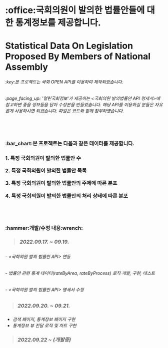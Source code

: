 <h1>:office:국회의원이 발의한 법률안들에 대한 통계정보를 제공합니다.<h1>
Statistical Data On Legislation Proposed By Members of National Assembly
<h6>:key:본 프로젝트는 국회 OPEN API를 이용하여 제작되었습니다.<h6>
<h6>:page_facing_up: '열린국회정보'가 제공하는 <국회의원 발의법률안 API 명세서>에 참고하면 좋을 정보들을 담아 수정본을 만들었습니다. 해당 API를 이용하실 분들은 자유롭게 사용하시면 되겠습니다. 파일은 코드와 함께 첨부하였습니다.<h6>
<br/>
<h3>:bar_chart:본 프로젝트는 다음과 같은 데이터를 제공합니다.<h3>
<p>1. 특정 국회의원이 발의한 법률안 수<p>
<p>2. 특정 국회의원이 발의한 법률안 목록<p>
<p>3. 특정 국회의원이 발의한 법률안의 주제에 따른 분포<p>
<p>4. 특정 국회의원이 발의한 법률안의 처리 상태에 따른 분포<p>

<br/>
<br/>

<h3>:hammer:개발/수정 내용:wrench:<h3>

> <h5>2022.09.17. ~ 09.19.<h5> 
<h6>- <국회의원 발의 법률안 API> 연동<h6>
<h6>- 법률안 관련 통계 데이터(rateByArea, rateByProcess) 로직 개발, 구현, 테스트<h6>
<h6>- <국회의원 발의 법률안 API> 명세서 수정<h6>

> <h3>2022.09.20. ~ 09.21.<h3>
- 검색 페이지, 통계정보 페이지 구현
- 통계정보 뷰 전달 로직 및 차트 구현



> <h3>2022.09.22 ~ (개발중)<h3>
